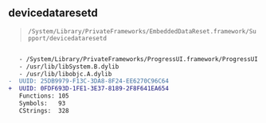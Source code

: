 ## devicedataresetd

> `/System/Library/PrivateFrameworks/EmbeddedDataReset.framework/Support/devicedataresetd`

```diff

   - /System/Library/PrivateFrameworks/ProgressUI.framework/ProgressUI
   - /usr/lib/libSystem.B.dylib
   - /usr/lib/libobjc.A.dylib
-  UUID: 25DB9979-F13C-3DA8-8F24-EE6270C96C64
+  UUID: 0FDF693D-1FE1-3E37-8189-2F8F641EA654
   Functions: 105
   Symbols:   93
   CStrings:  328

```
